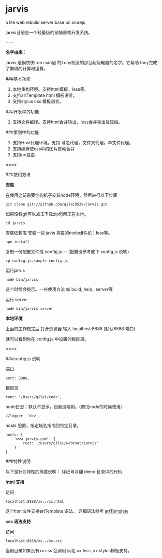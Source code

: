 jarvis
======

a lite web rebuild server base on nodejs

jarvis目前是一个轻量级的前端重构开发系统。

===

**名字由来：**

jarvis 是钢铁侠Iron man里 的Tony制造的那台超级电脑的名字。它帮助Tony完成了繁琐的计算和运算。

###基本功能

1. 本地重构环境。支持html模板，less等。
2. 支持artTemplate html 模板语言。
3. 支持stylus css 模板语言。


###开发中的功能

1. 支持文件编译。支持html合并输出，less合并输出及压缩。


###策划中的功能

1. 支持Host代理环境。支持 域名代理，文件夹代理，单文件代理。
2. 支持编译使css中的图片自动合并
3. 支持url路由

====


###使用方法

**安装**

在使用之前需要你的机子安装node环境，然后进行以下步骤

	git clone git://github.com/qilei0529/jarvis.git

如果没有git可以点击下载zip包解压在本地。

	cd jarvis

安装依赖库 安装一些 javis 需要的node组件如：less等。
	
	npm install

复制一份配置文件成 config.js -- (配置请参考底下 config.js 说明)

	cp config.js.sample config.js

运行jarvis

	node bin/jarvis
	
这个时候会提示。一些使用方法 如 build, help , server等 

运行 server

	node bin/jarvis server


**本地环境**

上面的工作做完后 打开浏览器 输入 localhost:8888 (默认8888 端口)

就可以看到你在 config.js 中设置的根目录。



====

###config.js 说明

端口

	port: 8888,

根目录

	root: '/Users/qilei/code',


node日志：默认不显示，目前没啥用。(调试node的时候使用)

	//logger: 'dev',
	
hosts 配置，指定域名指向到特定目录。

	hosts: {
		'www.jarvis.com': {
			root: '/Users/qilei/webroot/jarvis'
		}
	}


###特性说明

以下是针对特性的简要说明： 详细可以翻 demo 目录中的代码

**html 支持**

访问   
	
	localhost:8888/xx../xx.html

这个html文件支持artTemplate 语法。  详细语法参考 [artTemplate](https://github.com/aui/artTemplate "aui-artTemplate") 


**css 语法支持**

访问

	localhost:8888/xx../xx.css

当前目录如果没有xx.css 会调用 同名 xx.less, xx.stylus模板支持。 


